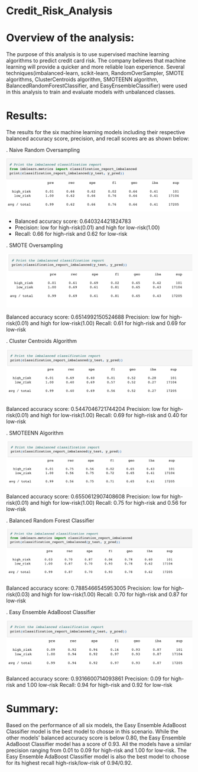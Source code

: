 # Credit_Risk_Analysis
# Overview of the analysis:

The purpose of this analysis is to use supervised machine learning algorithms to predict credit card risk. The company believes that machine learning will provide a quicker and more reliable loan experience. Several techniques(imbalanced-learn, scikit-learn, RandomOverSampler, SMOTE algorithms, ClusterCentroids algorithm, SMOTEENN algorithm, BalancedRandomForestClassifier, and EasyEnsembleClassifier) were used in this analysis to train and evaluate models with unbalanced classes.

# Results:
The results for the six machine learning models including their respective balanced accuracy score, precision, and recall scores are as shown below: 

. Naive Random Oversampling

![naive_random](https://github.com/StessyG/Credit_Risk_Analysis/blob/db87e5f65205fca2a9f91bef0b6ac49dc4b254d9/images/naive_random.png)

- Balanced accuracy score: 0.640324421824783
- Precision: low for high-risk(0.01) and high for low-risk(1.00)
- Recall: 0.66 for high-risk and 0.62 for low-risk

. SMOTE Oversampling

![smote_oversampling](https://github.com/StessyG/Credit_Risk_Analysis/blob/021146aa4083a75634dafe39b03e6bfd5c831be2/images/smote_oversampling.png)

Balanced accuracy score: 0.6514992150524688
Precision: low for high-risk(0.01) and high for low-risk(1.00)
Recall: 0.61 for high-risk and 0.69 for low-risk

. Cluster Centroids Algorithm

![cluster_centroids](https://github.com/StessyG/Credit_Risk_Analysis/blob/021146aa4083a75634dafe39b03e6bfd5c831be2/images/cluster_centroids.png)

Balanced accuracy score: 0.5447046721744204
Precision: low for high-risk(0.01) and high for low-risk(1.00)
Recall: 0.69 for high-risk and 0.40 for low-risk

. SMOTEENN Algorithm

![smoteenn](https://github.com/StessyG/Credit_Risk_Analysis/blob/021146aa4083a75634dafe39b03e6bfd5c831be2/images/smoteenn.png)

Balanced accuracy score: 0.6550612907408608
Precision: low for high-risk(0.01) and high for low-risk(1.00)
Recall: 0.75 for high-risk and 0.56 for low-risk

. Balanced Random Forest Classifier

![random_forest](https://github.com/StessyG/Credit_Risk_Analysis/blob/021146aa4083a75634dafe39b03e6bfd5c831be2/images/random_forest.png)

Balanced accuracy score: 0.7885466545953005
Precision: low for high-risk(0.03) and high for low-risk(1.00)
Recall: 0.70 for high-risk and 0.87 for low-risk

. Easy Ensemble AdaBoost Classifier

![easy_ensemble_adaboost](https://github.com/StessyG/Credit_Risk_Analysis/blob/021146aa4083a75634dafe39b03e6bfd5c831be2/images/ensemble_adaboost.png)

Balanced accuracy score: 0.9316600714093861
Precision: 0.09 for high-risk and 1.00 low-risk
Recall: 0.94 for high-risk and 0.92 for low-risk

# Summary: 

Based on the performance of all six models, the Easy Ensemble AdaBoost Classifier model is the best model to chosse in this scenario. While the other models' balanced accuracy score is below 0.80, the Easy Ensemble AdaBoost Classifier model has a score of 0.93. All the models have a similar precision ranging from 0.01 to 0.09 for high-risk and 1.00 for low-risk. The Easy Ensemble AdaBoost Classifier model is also the best model to choose for its highest recall high-risk/low-risk of 0.94/0.92.
